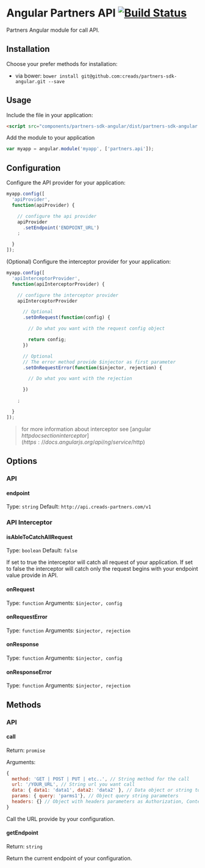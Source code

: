 # Angular Partners API [![Build Status](https://travis-ci.com/creads/partners-sdk-angular.svg?branch=master)](https://travis-ci.com/creads/partners-sdk-angular)

Partners Angular module for call API.

## Installation

Choose your prefer methods for installation:

* via bower: `bower install git@github.com:creads/partners-sdk-angular.git --save`

## Usage

Include the file in your application:

```html
<script src="components/partners-sdk-angular/dist/partners-sdk-angular.js" ></script>
```

Add the module to your application

```js
var myapp = angular.module('myapp', ['partners.api']);
```

## Configuration

Configure the API provider for your application:

```js
myapp.config([
  'apiProvider',
  function(apiProvider) {

    // configure the api provider
    apiProvider
      .setEndpoint('ENDPOINT_URL')
    ;

  }
]);
```

(Optional) Configure the interceptor provider for your application:

```js
myapp.config([
  'apiInterceptorProvider',
  function(apiInterceptorProvider) {

    // configure the interceptor provider
    apiInterceptorProvider

      // Optional
      .setOnRequest(function(config) {

        // Do what you want with the request config object

        return config;
      })

      // Optional
      // The error method provide $injector as first parameter
      .setOnRequestError(function($injector, rejection) {

        // Do what you want with the rejection

      })

    ;

  }
]);
```
> for more information about interceptor see [angular $http doc section interceptor](https://docs.angularjs.org/api/ng/service/$http)

## Options

### API

#### endpoint

Type: `string` Default: `http://api.creads-partners.com/v1`

### API Interceptor

#### isAbleToCatchAllRequest

Type: `boolean` Default: `false`

If set to true the interceptor will catch all request of your application.
If set to false the interceptor will catch only the request begins with your endpoint value provide in API.

#### onRequest

Type: `function` Arguments: `$injector, config`

#### onRequestError

Type: `function` Arguments: `$injector, rejection`

#### onResponse

Type: `function` Arguments: `$injector, config`

#### onResponseError

Type: `function` Arguments: `$injector, rejection`

## Methods

### API

#### call

Return: `promise`

Arguments:

```js
{
  method: 'GET | POST | PUT | etc..', // String method for the call
  url: '/YOUR_URL', // String url you want call
  data: { data1: 'data1', data2: 'data2' }, // Data object or string to be sent as the request message data
  params: { query: 'parms1'}, // Object query string parameters
  headers: {} // Object with headers parameters as Authorization, Content-Type, etc...
}
```

Call the URL provide by your configuration.

#### getEndpoint

Return: `string`

Return the current endpoint of your configuration.
